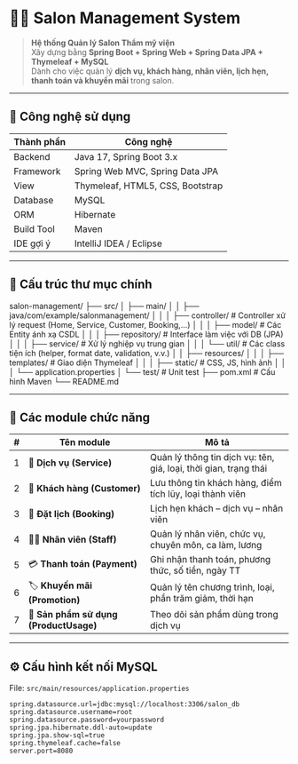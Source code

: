 # 💇‍♀️ Salon Management System

> **Hệ thống Quản lý Salon Thẩm mỹ viện**  
> Xây dựng bằng **Spring Boot + Spring Web + Spring Data JPA + Thymeleaf + MySQL**  
> Dành cho việc quản lý **dịch vụ, khách hàng, nhân viên, lịch hẹn, thanh toán và khuyến mãi** trong salon.

---

## 🚀 Công nghệ sử dụng

| Thành phần | Công nghệ |
|-------------|------------|
| Backend | Java 17, Spring Boot 3.x |
| Framework | Spring Web MVC, Spring Data JPA |
| View | Thymeleaf, HTML5, CSS, Bootstrap |
| Database | MySQL |
| ORM | Hibernate |
| Build Tool | Maven |
| IDE gợi ý | IntelliJ IDEA / Eclipse |

---

## 🧩 Cấu trúc thư mục chính

salon-management/
├── src/
│ ├── main/
│ │ ├── java/com/example/salonmanagement/
│ │ │ ├── controller/ # Controller xử lý request (Home, Service, Customer, Booking,...)
│ │ │ ├── model/ # Các Entity ánh xạ CSDL
│ │ │ ├── repository/ # Interface làm việc với DB (JPA)
│ │ │ ├── service/ # Xử lý nghiệp vụ trung gian
│ │ │ └── util/ # Các class tiện ích (helper, format date, validation, v.v.)
│ │ ├── resources/
│ │ │ ├── templates/ # Giao diện Thymeleaf
│ │ │ ├── static/ # CSS, JS, hình ảnh
│ │ │ └── application.properties
│ └── test/ # Unit test
├── pom.xml # Cấu hình Maven
└── README.md

---

## 🧠 Các module chức năng

| # | Tên module | Mô tả |
|---|-------------|-------|
| 1 | 💇 **Dịch vụ (Service)** | Quản lý thông tin dịch vụ: tên, giá, loại, thời gian, trạng thái |
| 2 | 👥 **Khách hàng (Customer)** | Lưu thông tin khách hàng, điểm tích lũy, loại thành viên |
| 3 | 📝 **Đặt lịch (Booking)** | Lịch hẹn khách – dịch vụ – nhân viên |
| 4 | 👨‍💼 **Nhân viên (Staff)** | Quản lý nhân viên, chức vụ, chuyên môn, ca làm, lương |
| 5 | 💳 **Thanh toán (Payment)** | Ghi nhận thanh toán, phương thức, số tiền, ngày TT |
| 6 | 🏷 **Khuyến mãi (Promotion)** | Quản lý tên chương trình, loại, phần trăm giảm, thời hạn |
| 7 | 🧴 **Sản phẩm sử dụng (ProductUsage)** | Theo dõi sản phẩm dùng trong dịch vụ |

---

## ⚙️ Cấu hình kết nối MySQL

File: `src/main/resources/application.properties`
```properties
spring.datasource.url=jdbc:mysql://localhost:3306/salon_db
spring.datasource.username=root
spring.datasource.password=yourpassword
spring.jpa.hibernate.ddl-auto=update
spring.jpa.show-sql=true
spring.thymeleaf.cache=false
server.port=8080
